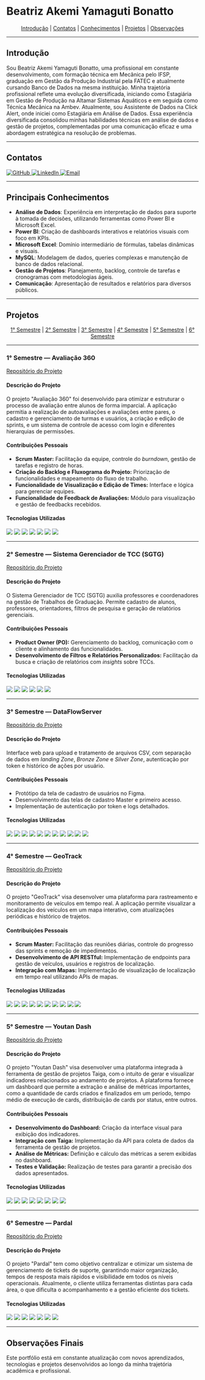 # Beatriz Akemi Yamaguti Bonatto

<p align="center">
  <a href="#introdução">Introdução</a> | 
  <a href="#contatos">Contatos</a> | 
  <a href="#principais-conhecimentos">Conhecimentos</a> | 
  <a href="#projetos">Projetos</a> | 
  <a href="#observações-finais">Observações</a>
</p>

---

<span id="introdução">

## Introdução

Sou Beatriz Akemi Yamaguti Bonatto, uma profissional em constante desenvolvimento, com formação técnica em Mecânica pelo IFSP, graduação em Gestão da Produção Industrial pela FATEC e atualmente cursando Banco de Dados na mesma instituição. Minha trajetória profissional reflete uma evolução diversificada, iniciando como Estagiária em Gestão de Produção na Altamar Sistemas Aquáticos e em seguida como Técnica Mecânica na Ambev. Atualmente, sou Assistente de Dados na Click Alert, onde iniciei como Estagiária em Análise de Dados. Essa experiência diversificada consolidou minhas habilidades técnicas em análise de dados e gestão de projetos, complementadas por uma comunicação eficaz e uma abordagem estratégica na resolução de problemas.

---

<span id="contatos">

## Contatos

<p align="left">
  <a href="https://github.com/BeatrizBonatto" target="_blank">
    <img src="https://img.shields.io/badge/GitHub-181717?style=for-the-badge&logo=github&logoColor=white" alt="GitHub">
  </a>
  <a href="https://www.linkedin.com/in/beatriz-bonatto-263530156/" target="_blank">
    <img src="https://img.shields.io/badge/LinkedIn-0A66C2?style=for-the-badge&logo=linkedin&logoColor=white" alt="LinkedIn">
  </a>
  <a href="mailto:biakemibonatto@gmail.com" target="_blank">
    <img src="https://img.shields.io/badge/Gmail-D14836?style=for-the-badge&logo=gmail&logoColor=white" alt="Email">
  </a>
</p>

---

<span id="principais-conhecimentos">

## Principais Conhecimentos

- **Análise de Dados**: Experiência em interpretação de dados para suporte à tomada de decisões, utilizando ferramentas como Power BI e Microsoft Excel.  
- **Power BI**: Criação de dashboards interativos e relatórios visuais com foco em KPIs.  
- **Microsoft Excel**: Domínio intermediário de fórmulas, tabelas dinâmicas e visuais.  
- **MySQL**: Modelagem de dados, queries complexas e manutenção de banco de dados relacional.  
- **Gestão de Projetos**: Planejamento, backlog, controle de tarefas e cronogramas com metodologias ágeis.  
- **Comunicação**: Apresentação de resultados e relatórios para diversos públicos.  

---

<span id="projetos">

## Projetos

<p align="center">
  <a href="#1-semestre">1° Semestre</a> |
  <a href="#2-semestre">2° Semestre</a> |
  <a href="#3-semestre">3° Semestre</a> |
  <a href="#4-semestre">4° Semestre</a> |
  <a href="#5-semestre">5° Semestre</a> |
  <a href="#6-semestre">6° Semestre</a>
</p>

---

<span id="1-semestre">

### 1° Semestre — Avaliação 360  
[Repositório do Projeto](https://github.com/iNineBD/Aval360-1Sem2023)

#### Descrição do Projeto
O projeto "Avaliação 360" foi desenvolvido para otimizar e estruturar o processo de avaliação entre alunos de forma imparcial. A aplicação permitia a realização de autoavaliações e avaliações entre pares, o cadastro e gerenciamento de turmas e usuários, a criação e edição de sprints, e um sistema de controle de acesso com login e diferentes hierarquias de permissões.

#### Contribuições Pessoais
* **Scrum Master:** Facilitação da equipe, controle do *burndown*, gestão de tarefas e registro de horas.  
* **Criação do Backlog e Fluxograma do Projeto:** Priorização de funcionalidades e mapeamento do fluxo de trabalho.  
* **Funcionalidade de Visualização e Edição de Times:** Interface e lógica para gerenciar equipes.  
* **Funcionalidade de Feedback de Avaliações:** Módulo para visualização e gestão de feedbacks recebidos.

#### Tecnologias Utilizadas
<p align="left">
  <img src="https://img.shields.io/badge/Python-3776AB?style=for-the-badge&logo=python&logoColor=white" />
  <img src="https://img.shields.io/badge/Git-F05032?style=for-the-badge&logo=git&logoColor=white" />
  <img src="https://img.shields.io/badge/Visual_Studio_Code-007ACC?style=for-the-badge&logo=visual-studio-code&logoColor=white" />
  <img src="https://img.shields.io/badge/Canva-00C4CC?style=for-the-badge&logo=canva&logoColor=white" />
  <img src="https://img.shields.io/badge/Excel-217346?style=for-the-badge&logo=microsoft-excel&logoColor=white" />
  <img src="https://img.shields.io/badge/Monday-FC5C29?style=for-the-badge&logo=monday&logoColor=white" />
  <img src="https://img.shields.io/badge/Microsoft_Teams-6264A7?style=for-the-badge&logo=microsoft-teams&logoColor=white" />
</p>

---

<span id="2-semestre">

### 2° Semestre — Sistema Gerenciador de TCC (SGTG)  
[Repositório do Projeto](https://github.com/iNineBD/SGTG-2Sem2023)

#### Descrição do Projeto
O Sistema Gerenciador de TCC (SGTG) auxilia professores e coordenadores na gestão de Trabalhos de Graduação. Permite cadastro de alunos, professores, orientadores, filtros de pesquisa e geração de relatórios gerenciais.

#### Contribuições Pessoais
* **Product Owner (PO):** Gerenciamento do backlog, comunicação com o cliente e alinhamento das funcionalidades.  
* **Desenvolvimento de Filtros e Relatórios Personalizados:** Facilitação da busca e criação de relatórios com *insights* sobre TCCs.

#### Tecnologias Utilizadas
<p align="left">
  <img src="https://img.shields.io/badge/Java-007396?style=for-the-badge&logo=java&logoColor=white" />
  <img src="https://img.shields.io/badge/Eclipse-2C2255?style=for-the-badge&logo=eclipse&logoColor=white" />
  <img src="https://img.shields.io/badge/Scene_Builder-000000?style=for-the-badge&logo=java&logoColor=white" />
  <img src="https://img.shields.io/badge/MySQL-4479A1?style=for-the-badge&logo=mysql&logoColor=white" />
  <img src="https://img.shields.io/badge/Figma-F24E1E?style=for-the-badge&logo=figma&logoColor=white" />
  <img src="https://img.shields.io/badge/ClickUp-7B68EE?style=for-the-badge&logo=clickup&logoColor=white" />
</p>

---

<span id="3-semestre">

### 3° Semestre — DataFlowServer  
[Repositório do Projeto](https://github.com/iNineBD/DataFlow-3Sem2024)

#### Descrição do Projeto
Interface web para upload e tratamento de arquivos CSV, com separação de dados em *landing Zone*, *Bronze Zone* e *Silver Zone*, autenticação por token e histórico de ações por usuário.

#### Contribuições Pessoais
* Protótipo da tela de cadastro de usuários no Figma.  
* Desenvolvimento das telas de cadastro Master e primeiro acesso.  
* Implementação de autenticação por token e logs detalhados.

#### Tecnologias Utilizadas
<p align="left">
  <img src="https://img.shields.io/badge/Java-007396?style=for-the-badge&logo=java&logoColor=white" />
  <img src="https://img.shields.io/badge/Spring-6DB33F?style=for-the-badge&logo=spring&logoColor=white" />
  <img src="https://img.shields.io/badge/HTML5-E34F26?style=for-the-badge&logo=html5&logoColor=white" />
  <img src="https://img.shields.io/badge/Vue.js-4FC08D?style=for-the-badge&logo=vue.js&logoColor=white" />
  <img src="https://img.shields.io/badge/JavaScript-F7DF1E?style=for-the-badge&logo=javascript&logoColor=black" />
  <img src="https://img.shields.io/badge/CSS3-1572B6?style=for-the-badge&logo=css3&logoColor=white" />
  <img src="https://img.shields.io/badge/MySQL-4479A1?style=for-the-badge&logo=mysql&logoColor=white" />
  <img src="https://img.shields.io/badge/IntelliJ-000000?style=for-the-badge&logo=intellij-idea&logoColor=white" />
  <img src="https://img.shields.io/badge/VSCode-007ACC?style=for-the-badge&logo=visual-studio-code&logoColor=white" />
  <img src="https://img.shields.io/badge/Figma-F24E1E?style=for-the-badge&logo=figma&logoColor=white" />
  <img src="https://img.shields.io/badge/ClickUp-7B68EE?style=for-the-badge&logo=clickup&logoColor=white" />
</p>

---

<span id="4-semestre">

### 4° Semestre — GeoTrack  
[Repositório do Projeto](https://github.com/iNineBD/GeoTrack-4Sem2024Main)

#### Descrição do Projeto
O projeto "GeoTrack" visa desenvolver uma plataforma para rastreamento e monitoramento de veículos em tempo real. A aplicação permite visualizar a localização dos veículos em um mapa interativo, com atualizações periódicas e histórico de trajetos.

#### Contribuições Pessoais
* **Scrum Master:** Facilitação das reuniões diárias, controle do progresso das sprints e remoção de impedimentos.
* **Desenvolvimento de API RESTful:** Implementação de endpoints para gestão de veículos, usuários e registros de localização.
* **Integração com Mapas:** Implementação de visualização de localização em tempo real utilizando APIs de mapas.

#### Tecnologias Utilizadas
<p align="left">
  <img src="https://img.shields.io/badge/Java-007396?style=for-the-badge&logo=java&logoColor=white" />
  <img src="https://img.shields.io/badge/Spring-6DB33F?style=for-the-badge&logo=spring&logoColor=white" />
  <img src="https://img.shields.io/badge/HTML5-E34F26?style=for-the-badge&logo=html5&logoColor=white" />
  <img src="https://img.shields.io/badge/CSS3-1572B6?style=for-the-badge&logo=css3&logoColor=white" />
  <img src="https://img.shields.io/badge/JavaScript-F7DF1E?style=for-the-badge&logo=javascript&logoColor=black" />
  <img src="https://img.shields.io/badge/MySQL-4479A1?style=for-the-badge&logo=mysql&logoColor=white" />
  <img src="https://img.shields.io/badge/IntelliJ-000000?style=for-the-badge&logo=intellij-idea&logoColor=white" />
  <img src="https://img.shields.io/badge/VSCode-007ACC?style=for-the-badge&logo=visual-studio-code&logoColor=white" />
  <img src="https://img.shields.io/badge/Figma-F24E1E?style=for-the-badge&logo=figma&logoColor=white" />
  <img src="https://img.shields.io/badge/ClickUp-7B68EE?style=for-the-badge&logo=clickup&logoColor=white" />
</p>

---

<span id="5-semestre">

### 5° Semestre — Youtan Dash  
[Repositório do Projeto](https://github.com/manolito-fatec/dashflow-2025-1)

#### Descrição do Projeto  
O projeto "Youtan Dash" visa desenvolver uma plataforma integrada à ferramenta de gestão de projetos Taiga, com o intuito de gerar e visualizar indicadores relacionados ao andamento de projetos. A plataforma fornece um dashboard que permite a extração e análise de métricas importantes, como a quantidade de cards criados e finalizados em um período, tempo médio de execução de cards, distribuição de cards por status, entre outros.

#### Contribuições Pessoais  
* **Desenvolvimento do Dashboard:** Criação da interface visual para exibição dos indicadores.  
* **Integração com Taiga:** Implementação da API para coleta de dados da ferramenta de gestão de projetos.  
* **Análise de Métricas:** Definição e cálculo das métricas a serem exibidas no dashboard.  
* **Testes e Validação:** Realização de testes para garantir a precisão dos dados apresentados.

#### Tecnologias Utilizadas
<p align="left">
  <img src="https://img.shields.io/badge/JavaScript-F7DF1E?style=for-the-badge&logo=javascript&logoColor=black" />
  <img src="https://img.shields.io/badge/Node.js-339933?style=for-the-badge&logo=node.js&logoColor=white" />
  <img src="https://img.shields.io/badge/Express.js-000000?style=for-the-badge&logo=express&logoColor=white" />
  <img src="https://img.shields.io/badge/React-61DAFB?style=for-the-badge&logo=react&logoColor=black" />
  <img src="https://img.shields.io/badge/Chart.js-F6A8B2?style=for-the-badge&logo=chart.js&logoColor=white" />
  <img src="https://img.shields.io/badge/axios-5A29E4?style=for-the-badge&logo=axios&logoColor=white" />
  <img src="https://img.shields.io/badge/Git-F05032?style=for-the-badge&logo=git&logoColor=white" />
  <img src="https://img.shields.io/badge/Visual_Studio_Code-007ACC?style=for-the-badge&logo=visual-studio-code&logoColor=white" />
</p>

---

<span id="6-semestre">

### 6° Semestre — Pardal  
[Repositório do Projeto](https://github.com/manolito-fatec/pardal-2025)

#### Descrição do Projeto  
O projeto "Pardal" tem como objetivo centralizar e otimizar um sistema de gerenciamento de tickets de suporte, garantindo maior organização, tempos de resposta mais rápidos e visibilidade em todos os níveis operacionais. Atualmente, o cliente utiliza ferramentas distintas para cada área, o que dificulta o acompanhamento e a gestão eficiente dos tickets.

#### Tecnologias Utilizadas
<p align="left">
  <img src="https://img.shields.io/badge/Java-007396?style=for-the-badge&logo=java&logoColor=white" />
  <img src="https://img.shields.io/badge/Spring_Boot-6DB33F?style=for-the-badge&logo=spring-boot&logoColor=white" />
  <img src="https://img.shields.io/badge/MySQL-4479A1?style=for-the-badge&logo=mysql&logoColor=white" />
  <img src="https://img.shields.io/badge/Swagger-85EA2D?style=for-the-badge&logo=swagger&logoColor=white" />
  <img src="https://img.shields.io/badge/Postman-FF6C37?style=for-the-badge&logo=postman&logoColor=white" />
  <img src="https://img.shields.io/badge/Git-F05032?style=for-the-badge&logo=git&logoColor=white" />
  <img src="https://img.shields.io/badge/IntelliJ_IDEA-000000?style=for-the-badge&logo=intellij-idea&logoColor=white" />
</p>

---

## Observações Finais

Este portfólio está em constante atualização com novos aprendizados, tecnologias e projetos desenvolvidos ao longo da minha trajetória acadêmica e profissional.

